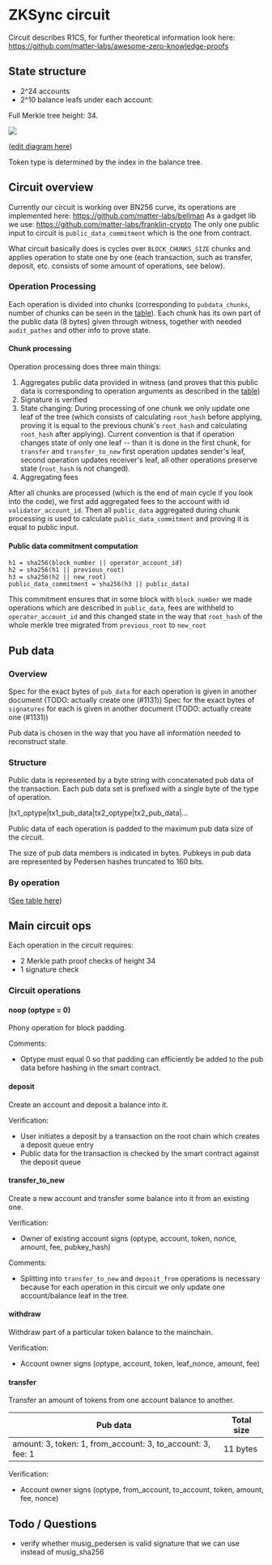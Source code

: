 # ZKSync circuit

Circuit describes R1CS, for further theoretical information look here:
<https://github.com/matter-labs/awesome-zero-knowledge-proofs>

## State structure

- 2^24 accounts
- 2^10 balance leafs under each account:

Full Merkle tree height: 34.

<img src="https://docs.google.com/drawings/d/e/2PACX-1vQmABflC3CUHQb62x6fDmyLnVFQbqZGAoJW8j9T6WSKL-ixOtU3xLjd2_hJRCRVn2fTq17Bs1ySQUbj/pub?h=520">

([edit diagram here](https://docs.google.com/drawings/d/13bFjrSipx8-RKyAPbxzCCyXtswzvuFLjD-O8QEYaUYA/edit?usp=sharing))

Token type is determined by the index in the balance tree.

## Circuit overview

Currently our circuit is working over BN256 curve, its operations are implemented here:
<https://github.com/matter-labs/bellman> As a gadget lib we use: <https://github.com/matter-labs/franklin-crypto> The
only one public input to circuit is `public_data_commitment` which is the one from contract.

What circuit basically does is cycles over `BLOCK_CHUNKS_SIZE` chunks and applies operation to state one by one (each
transaction, such as transfer, deposit, etc. consists of some amount of operations, see below).

### Operation Processing

Each operation is divided into chunks (corresponding to `pubdata_chunks`, number of chunks can be seen in the
[table](https://docs.google.com/spreadsheets/d/1ejK1MJfVehcwjgjVDFD3E2k1EZ7auqbG_y0DKidS9nA/edit?usp=drive_open&ouid=102923468016872611309)).
Each chunk has its own part of the public data (8 bytes) given through witness, together with needed `audit_pathes` and
other info to prove state.

#### Chunk processing

Operation processing does three main things:

1. Aggregates public data provided in witness (and proves that this public data is corresponding to operation arguments
   as described in the
   [table](https://docs.google.com/spreadsheets/d/1ejK1MJfVehcwjgjVDFD3E2k1EZ7auqbG_y0DKidS9nA/edit?usp=drive_open&ouid=102923468016872611309))
2. Signature is verified
3. State changing: During processing of one chunk we only update one leaf of the tree (which consists of calculating
   `root_hash` before applying, proving it is equal to the previous chunk's `root_hash` and calculating `root_hash`
   after applying). Current convention is that if operation changes state of only one leaf -- than it is done in the
   first chunk, for `transfer` and `transfer_to_new` first operation updates sender's leaf, second operation updates
   receiver's leaf, all other operations preserve state (`root_hash` is not changed).
4. Aggregating fees

After all chunks are processed (which is the end of main cycle if you look into the code), we first add aggregated fees
to the account with id `validator_account_id`. Then all `public_data` aggregated during chunk processing is used to
calculate `public_data_commitment` and proving it is equal to public input.

#### Public data commitment computation

```
h1 = sha256(block_number || operator_account_id)
h2 = sha256(h1 || previous_root)
h3 = sha256(h2 || new_root)
public_data_commitment = sha256(h3 || public_data)
```

This commitment ensures that in some block with `block_number` we made operations which are described in `public_data`,
fees are withheld to `operator_account_id` and this changed state in the way that `root_hash` of the whole merkle tree
migrated from `previous_root` to `new_root`

## Pub data

### Overview

Spec for the exact bytes of `pub_data` for each operation is given in another document (TODO: actually create one
(#1131)) Spec for the exact bytes of `signatures` for each is given in another document (TODO: actually create one
(#1131))

Pub data is chosen in the way that you have all information needed to reconstruct state.

### Structure

Public data is represented by a byte string with concatenated pub data of the transaction. Each pub data set is prefixed
with a single byte of the type of operation.

|tx1_optype|tx1_pub_data|tx2_optype|tx2_pub_data|...

Public data of each operation is padded to the maximum pub data size of the circuit.

The size of pub data members is indicated in bytes. Pubkeys in pub data are represented by Pedersen hashes truncated to
160 bits.

### By operation

([See table here](https://docs.google.com/spreadsheets/d/1ejK1MJfVehcwjgjVDFD3E2k1EZ7auqbG_y0DKidS9nA/edit?usp=drive_open&ouid=102923468016872611309))

## Main circuit ops

Each operation in the circuit requires:

- 2 Merkle path proof checks of height 34
- 1 signature check

### Circuit operations

#### noop (optype = 0)

Phony operation for block padding.

Comments:

- Optype must equal 0 so that padding can efficiently be added to the pub data before hashing in the smart contract.

#### deposit

Create an account and deposit a balance into it.

Verification:

- User initiates a deposit by a transaction on the root chain which creates a deposit queue entry
- Public data for the transaction is checked by the smart contract against the deposit queue

#### transfer_to_new

Create a new account and transfer some balance into it from an existing one.

Verification:

- Owner of existing account signs (optype, account, token, nonce, amount, fee, pubkey_hash)

Comments:

- Splitting into `transfer_to_new` and `deposit_from` operations is necessary because for each operation in this circuit
  we only update one account/balance leaf in the tree.

#### withdraw

Withdraw part of a particular token balance to the mainchain.

Verification:

- Account owner signs (optype, account, token, leaf_nonce, amount, fee)

#### transfer

Transfer an amount of tokens from one account balance to another.

| Pub data                                                    | Total size |
| ----------------------------------------------------------- | ---------- |
| amount: 3, token: 1, from_account: 3, to_account: 3, fee: 1 | 11 bytes   |

Verification:

- Account owner signs (optype, from_account, to_account, token, amount, fee, nonce)

## Todo / Questions

- verify whether musig_pedersen is valid signature that we can use instead of musig_sha256
